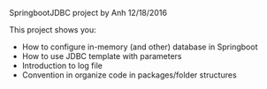 SpringbootJDBC project
by Anh
12/18/2016

This project shows you:
- How to configure in-memory (and other) database in Springboot
- How to use JDBC template with parameters
- Introduction to log file
- Convention in organize code in packages/folder structures